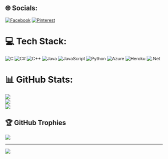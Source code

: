 
## 🌐 Socials:
[![Facebook](https://img.shields.io/badge/Facebook-%231877F2.svg?logo=Facebook&logoColor=white)](https://facebook.com/oi/) [![Pinterest](https://img.shields.io/badge/Pinterest-%23E60023.svg?logo=Pinterest&logoColor=white)](https://pinterest.com/https://www.pinterest.com/dangmasoi/) 

# 💻 Tech Stack:
![C](https://img.shields.io/badge/c-%2300599C.svg?style=for-the-badge&logo=c&logoColor=white) ![C#](https://img.shields.io/badge/c%23-%23239120.svg?style=for-the-badge&logo=c-sharp&logoColor=white) ![C++](https://img.shields.io/badge/c++-%2300599C.svg?style=for-the-badge&logo=c%2B%2B&logoColor=white) ![Java](https://img.shields.io/badge/java-%23ED8B00.svg?style=for-the-badge&logo=java&logoColor=white) ![JavaScript](https://img.shields.io/badge/javascript-%23323330.svg?style=for-the-badge&logo=javascript&logoColor=%23F7DF1E) ![Python](https://img.shields.io/badge/python-3670A0?style=for-the-badge&logo=python&logoColor=ffdd54) ![Azure](https://img.shields.io/badge/azure-%230072C6.svg?style=for-the-badge&logo=azure-devops&logoColor=white) ![Heroku](https://img.shields.io/badge/heroku-%23430098.svg?style=for-the-badge&logo=heroku&logoColor=white) ![.Net](https://img.shields.io/badge/.NET-5C2D91?style=for-the-badge&logo=.net&logoColor=white)
# 📊 GitHub Stats:
![](https://github-readme-stats.vercel.app/api?username=trollking3kl&theme=dark&hide_border=false&include_all_commits=true&count_private=true)<br/>
![](https://github-readme-streak-stats.herokuapp.com/?user=trollking3kl&theme=dark&hide_border=false)<br/>
![](https://github-readme-stats.vercel.app/api/top-langs/?username=trollking3kl&theme=dark&hide_border=false&include_all_commits=true&count_private=true&layout=compact)

## 🏆 GitHub Trophies
![](https://github-profile-trophy.vercel.app/?username=trollking3kl&theme=flat&no-frame=false&no-bg=true&margin-w=4)

---
[![](https://visitcount.itsvg.in/api?id=trollking3kl&icon=0&color=0)](https://visitcount.itsvg.in)

<!-- Proudly created with GPRM ( https://gprm.itsvg.in ) -->
